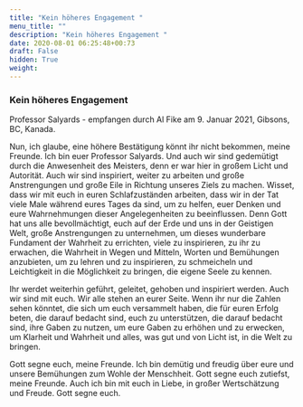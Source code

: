 ```yaml
---
title: "Kein höheres Engagement "
menu_title: ""
description: "Kein höheres Engagement "
date: 2020-08-01 06:25:48+00:73
draft: False
hidden: True
weight:
---
```

### Kein höheres Engagement

Professor Salyards - empfangen durch Al Fike am 9. Januar 2021, Gibsons, BC, Kanada.

Nun, ich glaube, eine höhere Bestätigung könnt ihr nicht bekommen, meine Freunde. Ich bin euer Professor Salyards. Und auch wir sind gedemütigt durch die Anwesenheit des Meisters, denn er war hier in großem Licht und Autorität. Auch wir sind inspiriert, weiter zu arbeiten und große Anstrengungen und große Eile in Richtung unseres Ziels zu machen. Wisset, dass wir mit euch in euren Schlafzuständen arbeiten, dass wir in der Tat viele Male während eures Tages da sind, um zu helfen, euer Denken und eure Wahrnehmungen dieser Angelegenheiten zu beeinflussen. Denn Gott hat uns alle bevollmächtigt, euch auf der Erde und uns in der Geistigen Welt, große Anstrengungen zu unternehmen, um dieses wunderbare Fundament der Wahrheit zu errichten, viele zu inspirieren, zu ihr zu erwachen, die Wahrheit in Wegen und Mitteln, Worten und Bemühungen anzubieten, um zu lehren und zu inspirieren, zu schmeicheln und Leichtigkeit in die Möglichkeit zu bringen, die eigene Seele zu kennen.

Ihr werdet weiterhin geführt, geleitet, gehoben und inspiriert werden. Auch wir sind mit euch. Wir alle stehen an eurer Seite. Wenn ihr nur die Zahlen sehen könntet, die sich um euch versammelt haben, die für euren Erfolg beten, die darauf bedacht sind, euch zu unterstützen, die darauf bedacht sind, ihre Gaben zu nutzen, um eure Gaben zu erhöhen und zu erwecken, um Klarheit und Wahrheit und alles, was gut und von Licht ist, in die Welt zu bringen.

Gott segne euch, meine Freunde. Ich bin demütig und freudig über eure und unsere Bemühungen zum Wohle der Menschheit. Gott segne euch zutiefst, meine Freunde. Auch ich bin mit euch in Liebe, in großer Wertschätzung und Freude. Gott segne euch.
